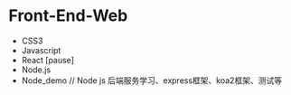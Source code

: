 # Front-End-Web

* CSS3
* Javascript
* React [pause]
* Node.js
* Node_demo  // Node js 后端服务学习、express框架、koa2框架、测试等
